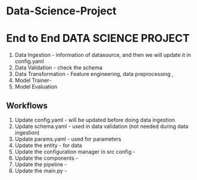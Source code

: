 # Data-Science-Project

# End to End DATA SCIENCE PROJECT

1. Data Ingestion - information of datasource, and then we will update it in config.yaml
2. Data Validation - check the schema 
3. Data Transformation  - Feature engineering, data preprocessing ,
4. Model Trainer-
5. Model Evaluation

## Workflows


1. Update config.yaml - will be updated before doing data ingestion
2. Update schema.yaml - used in data validation (not needed during data ingestion)
3. Update params.yaml - used for parameters 
4. Update the entity - for data 
5. Update the configuration manager in src config - 
6. Update the components - 
7. Update the pipeline - 
8. Update the main.py - 














